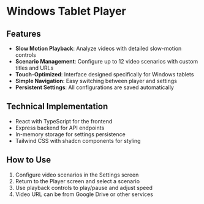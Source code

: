 # Windows Tablet Player

## Features
- **Slow Motion Playback**: Analyze videos with detailed slow-motion controls
- **Scenario Management**: Configure up to 12 video scenarios with custom titles and URLs
- **Touch-Optimized**: Interface designed specifically for Windows tablets
- **Simple Navigation**: Easy switching between player and settings
- **Persistent Settings**: All configurations are saved automatically

## Technical Implementation
- React with TypeScript for the frontend
- Express backend for API endpoints
- In-memory storage for settings persistence
- Tailwind CSS with shadcn components for styling

## How to Use
1. Configure video scenarios in the Settings screen
2. Return to the Player screen and select a scenario
3. Use playback controls to play/pause and adjust speed
4. Video URL can be from Google Drive or other services
